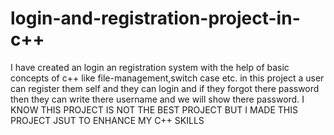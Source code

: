 # login-and-registration-project-in-c++ 
I have created an login an registration system with the help of basic concepts of c++ like file-management,switch case etc. in this project a user can register them self and they can login and if they forgot there password then they can write there username and we will show there password.
I KNOW THIS PROJECT IS NOT THE BEST PROJECT BUT I MADE THIS PROJECT JSUT TO ENHANCE MY C++ SKILLS

